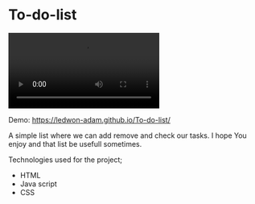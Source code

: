 # To-do-list

![Lista](https://user-images.githubusercontent.com/120331981/215270559-76d4dd4c-34a8-4290-b4ae-722a1d53cf6b.mp4)

Demo:
https://ledwon-adam.github.io/To-do-list/

A simple list where we can add remove and check our tasks. I hope You enjoy and that list be usefull sometimes.

Technologies used for the project;
- HTML 
- Java script
- CSS
